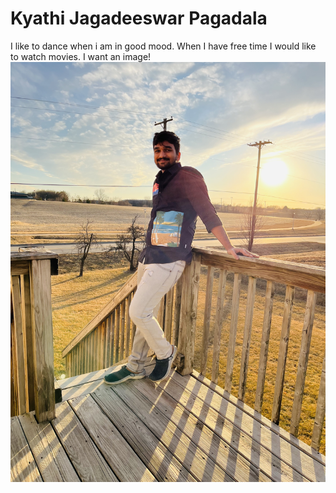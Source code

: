 # Kyathi Jagadeeswar Pagadala
I like to dance when i am in good mood. When I have free time I would like to watch movies.
I want an image! ![myself](https://github.com/kyathijagadeeswarp/assignment2-Pagadala/blob/main/Kyathijagadeeswarp.jpg)
